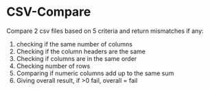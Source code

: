 # CSV-Compare

Compare 2 csv files based on 5 criteria and return mismatches if any:
1) checking if the same number of columns
2) Checking if the column headers are the same
3) Checking if columns are in the same order
4) Checking number of rows
5) Comparing if numeric columns add up to the same sum
6) Giving overall result, if >0 fail, overall = fail

